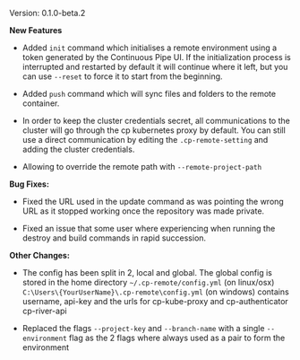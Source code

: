 Version: 0.1.0-beta.2

**New Features**

* Added `init` command which initialises a remote environment using a token generated by the Continuous Pipe UI. If the initialization process is interrupted and restarted by default it will continue where it left, but you can use `--reset` to force it to start from the beginning.

* Added `push` command which will sync files and folders to the remote container.

* In order to keep the cluster credentials secret, all communications to the cluster will go through the cp kubernetes proxy by default. You can still use a direct communication by editing the `.cp-remote-setting` and adding the cluster credentials.

* Allowing to override the remote path with `--remote-project-path`

**Bug Fixes:**

* Fixed the URL used in the update command as was pointing the wrong URL as it stopped working once the repository was made private.

* Fixed an issue that some user where experiencing when running the destroy and build commands in rapid succession.

**Other Changes:**

* The config has been split in 2, local and global. The global config is stored in the home directory `~/.cp-remote/config.yml` (on linux/osx) `C:\Users\{YourUserName}\.cp-remote\config.yml` (on windows) contains username, api-key and the urls for cp-kube-proxy and cp-authenticator cp-river-api

* Replaced the flags `--project-key` and `--branch-name` with a single `--environment` flag as the 2 flags where always used as a pair to form the environment